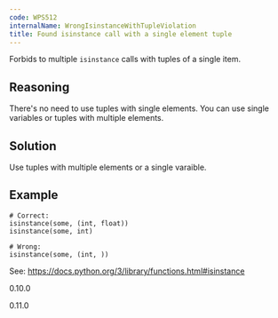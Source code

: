 ```yaml
---
code: WPS512
internalName: WrongIsinstanceWithTupleViolation
title: Found isinstance call with a single element tuple
---
```


Forbids to multiple `isinstance` calls with tuples of a single item.

## Reasoning
There's no need to use tuples with single elements. You can use
single variables or tuples with multiple elements.

## Solution
Use tuples with multiple elements or a single varaible.

## Example

    # Correct:
    isinstance(some, (int, float))
    isinstance(some, int)
    
    # Wrong:
    isinstance(some, (int, ))

See: <https://docs.python.org/3/library/functions.html#isinstance>

<div class="versionadded">

0.10.0

</div>

<div class="versionchanged">

0.11.0

</div>